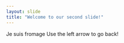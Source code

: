 ```yaml
---
layout: slide
title: "Welcome to our second slide!"
---
```

Je suis fromage
Use the left arrow to go back!
